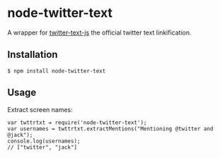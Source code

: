 # node-twitter-text

A wrapper for [twitter-text-js][] the official twitter text linkification. 

[twitter-text-js]: https://github.com/twitter/twitter-text-js


## Installation

    $ npm install node-twitter-text


## Usage

Extract screen names:

    var twttrtxt = require('node-twitter-text');
    var usernames = twttrtxt.extractMentions("Mentioning @twitter and @jack");
    console.log(usernames);
    // ["twitter", "jack"]

